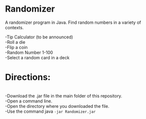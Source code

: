 # Randomizer
A randomizer program in Java. Find random numbers in a variety of contexts.

-Tip Calculator (to be announced)<br>
-Roll a die<br>
-Flip a coin<br>
-Random Number 1-100<br>
-Select a random card in a deck<br>

<h1>Directions:</h1><br>
-Download the .jar file in the main folder of this repository.<br>
-Open a command line.<br>
-Open the directory where you downloaded the file.<br>
-Use the command java <code>-jar Randomizer.jar</code><br>
